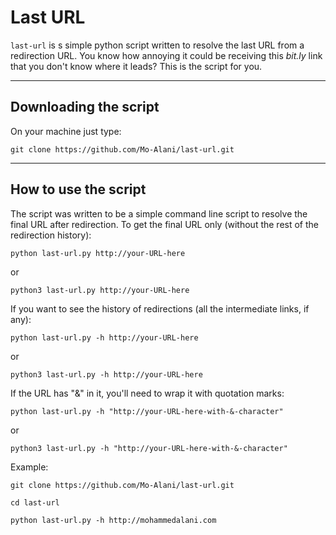 # Last URL
`last-url` is s simple python script written to resolve the last URL from a redirection URL. You know how annoying it could be receiving this _bit.ly_ link that you don't know where it leads? This is the script for you.

***

## Downloading the script
On your machine just type:

`git clone https://github.com/Mo-Alani/last-url.git`

***

## How to use the script
The script was written to be a simple command line script to resolve the final URL after redirection.
To get the final URL only (without the rest of the redirection history):

`python last-url.py http://your-URL-here`

or

`python3 last-url.py http://your-URL-here`

If you want to see the history of redirections (all the intermediate links, if any):

`python last-url.py -h http://your-URL-here`

or

`python3 last-url.py -h http://your-URL-here`

If the URL has "&" in it, you'll need to wrap it with quotation marks:

`python last-url.py -h "http://your-URL-here-with-&-character"`

or

`python3 last-url.py -h "http://your-URL-here-with-&-character"`

Example:

`git clone https://github.com/Mo-Alani/last-url.git`

`cd last-url`

`python last-url.py -h http://mohammedalani.com`
